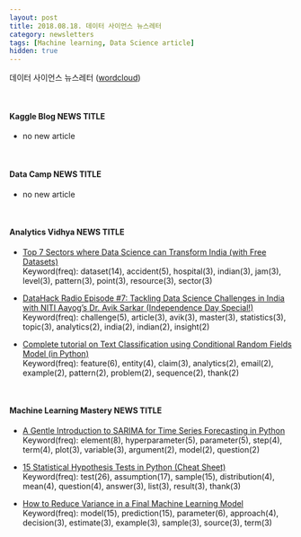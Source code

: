 ```yaml
---
layout: post
title: 2018.08.18. 데이터 사이언스 뉴스레터
category: newsletters
tags: [Machine learning, Data Science article]
hidden: true
---
```


데이터 사이언스 뉴스레터 ([wordcloud](https://raw.githubusercontent.com/2econsulting/2econsulting.github.io/master/data/newsletter/output/report/wordcloud_20180818.png))

<br>

#### Kaggle Blog NEWS TITLE

* no new article



<br>

#### Data Camp NEWS TITLE

* no new article



<br>

#### Analytics Vidhya NEWS TITLE

* [Top 7 Sectors where Data Science can Transform India (with Free Datasets)](https://www.analyticsvidhya.com/blog/2018/08/top-7-sectors-where-data-science-can-transform-india-with-free-datasets/)
<br>Keyword(freq): dataset(14), accident(5), hospital(3), indian(3), jam(3), level(3), pattern(3), point(3), resource(3), sector(3)

* [DataHack Radio Episode #7: Tackling Data Science Challenges in India with NITI Aayog’s Dr. Avik Sarkar (Independence Day Special!)](https://www.analyticsvidhya.com/blog/2018/08/datahack-radio-episode-7-dr-avik-sarkar/)
<br>Keyword(freq): challenge(5), article(3), avik(3), master(3), statistics(3), topic(3), analytics(2), india(2), indian(2), insight(2)

* [Complete tutorial on Text Classification using Conditional Random Fields Model (in Python)](https://www.analyticsvidhya.com/blog/2018/08/nlp-guide-conditional-random-fields-text-classification/)
<br>Keyword(freq): feature(6), entity(4), claim(3), analytics(2), email(2), example(2), pattern(2), problem(2), sequence(2), thank(2)

<br>

#### Machine Learning Mastery NEWS TITLE

* [A Gentle Introduction to SARIMA for Time Series Forecasting in Python](https://machinelearningmastery.com/sarima-for-time-series-forecasting-in-python/)
<br>Keyword(freq): element(8), hyperparameter(5), parameter(5), step(4), term(4), plot(3), variable(3), argument(2), model(2), question(2)

* [15 Statistical Hypothesis Tests in Python (Cheat Sheet)](https://machinelearningmastery.com/statistical-hypothesis-tests-in-python-cheat-sheet/)
<br>Keyword(freq): test(26), assumption(17), sample(15), distribution(4), mean(4), question(4), answer(3), list(3), result(3), thank(3)

* [How to Reduce Variance in a Final Machine Learning Model](https://machinelearningmastery.com/how-to-reduce-model-variance/)
<br>Keyword(freq): model(15), prediction(15), parameter(6), approach(4), decision(3), estimate(3), example(3), sample(3), source(3), term(3)

<br>

